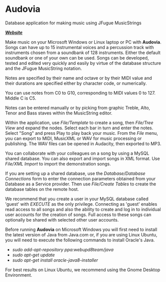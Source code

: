 # Audovia
Database application for making music using JFugue MusicStrings

**_[Website](http://audovia.com/)_**

Make music on your Microsoft Windows or Linux laptop or PC with **Audovia**.  Songs can have up to 15 instrumental voices and a percussion track with instruments chosen from a soundbank of 128 instruments.  Either the default soundbank or one of your own can be used.  Songs can be developed, tested and edited very quickly and easily by virtue of the database structure and the JFugue MusicString notation.

Notes are specified by their name and octave or by their MIDI value and their durations are specified either by character code, or numerically.

You can use notes from C0 to G10, corresponding to MIDI values 0 to 127.  Middle C is C5.

Notes can be entered manually or by picking from graphic Treble, Alto, Tenor and Bass staves within the MusicString editor.

Within the application, use *File/Template* to create a song, then *File/Tree View* and expand the nodes.  Select each bar in turn and enter the notes.  Select "Song" and press Play to play back your music.  From the *File* menu, you can export to MIDI, MusicXML or WAV for music processing or publishing.  The WAV files can be opened in Audacity, then exported to MP3.

You can collaborate with your colleagues on a song by using a MySQL shared database.  You can also export and import songs in XML format.  Use *File/XML Import* to import the demonstration songs.

If you are setting up a shared database, use the *Database/Database Connections* form to enter the connection parameters obtained from your Database as a Service provider.  Then use *File/Create Tables* to create the database tables on the remote host.

We recommend that you create a user in your MySQL database called 'guest' with *EXECUTE* as the only privilege.  Connecting as 'guest' enables read access to all songs and also the ability to create and log in to individual user accounts for the creation of songs.  Full access to these songs can optionally be shared with selected other user accounts.

Before running **Audovia** on Microsoft Windows you will first need to install the latest version of Java from Java.com or, if you are using Linux Ubuntu, you will need to execute the following commands to install Oracle's Java.

- *sudo add-apt-repository ppa:webupd8team/java*  
- *sudo apt-get update*  
- *sudo apt-get install oracle-java8-installer*

For best results on Linux Ubuntu, we recommend using the Gnome Desktop Environment.
